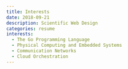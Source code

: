 ```yaml
---
title: Interests
date: 2018-09-21
description: Scientific Web Design
categories: resume
interests:
  - The Go Programming Language
  - Physical Computing and Embedded Systems
  - Communication Networks
  - Cloud Orchestration
---
```

